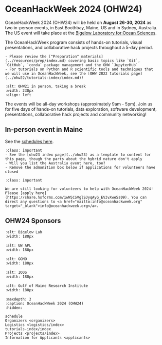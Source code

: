 # OceanHackWeek 2024 (OHW24)

OceanHackWeek 2024 (OHW24) will be held on **August 26-30, 2024** as two in-person events, in East Boothbay, Maine, US and in Sydney, Australia. The US event will take place at the [Bigelow Laboratory for Ocean Sciences](https://www.bigelow.org).

The OceanHackWeek program consists of hands-on tutorials, visual presentations, and collaborative hack projects throughout a 5-day period.

```{admonition} Technical preparations and background for OceanHackWeek!
- Please review the ["Preparation" materials](../resources/prep/index.md) covering basic topics like `Git`, `GitHub`, `conda` package management and the OHW `JupyterHub`
- For tutorials on Python and R scientific tools and techniques that we will use in OceanHackWeek, see the [OHW 2022 tutorials page](../ohw22/tutorials-index/index.md)!
```

```{image} ../assets/images/ohw_hacking/ohw21-Bigelow-outing.jpg
:alt: OHW21 in person, taking a break
:width: 230px
:align: left
```

The events will be all-day workshops (approximately 9am - 5pm). Join us for five days of hands-on tutorials, data exploration, software development, presentations, collaborative hack projects and community networking!


## In-person event in Maine

See the [schedules here](schedule.md).

```{admonition} UPDATE THIS INFORMATION TO OHW24 CONTEXT!!
:class: important
- See the [ohw23 index page](../ohw23) as a template to content for this page, though the parts about the hybrid nature don't apply
- Will you list the Australia event here, too?
- Remove the admonition box below if applications for volunteers have closed
```



```{admonition} Apply to help with OceanHackWeek 2024!
:class: important

We are still looking for volunteers to help with OceanHackWeek 2024! Please [apply here](https://share.hsforms.com/1wW5CSVglSJyqAyG_EV3vXwe5s09). You can direct any questions to <a href="mailto:info@oceanhackweek.org" target="_blank">info@oceanhackweek.org</a>.
```


## OHW24 Sponsors

<div class="row">
  <div class="col-4" style="margin-bottom: 1rem">

```{image} ../assets/images/BigelowLabs.png
:alt: Bigelow Lab
:width: 180px
```

  </div>
  <div class="col-4" style="margin-bottom: 1rem">

```{image} ../assets/images/apl_logo_blue.jpg
:alt: UW APL
:width: 180px
```

  </div>

  <div class="col-4" style="margin-bottom: 1rem">

```{image} ../assets/images/logos/GOMO_Horizontal_Lockup_Logo_in_Blue.png
:alt: GOMO
:width: 180px
```

  </div>
</div>


<div class="row">
  <div class="col-4" style="margin-bottom: 1rem">

```{image} ../assets/images/ioos_logo.jpg
:alt: IOOS
:width: 180px
```

  </div>

  <div class="col-4" style="margin-bottom: 1rem">

  ```{image} ../assets/images/logos/GMRI.png
  :alt: Gulf of Maine Research Institute
  :width: 180px
  ```

  </div>

</div>



```{toctree}
:maxdepth: 3
:caption: OceanHackWeek 2024 (OHW24)
:hidden:

schedule
Organizers <organizers>
Logistics <logistics/index>
tutorials-index/index
Projects <projects/index>
Information for Applicants <applicants>
```
